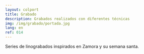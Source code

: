 ```yaml
---
layout: colport
title: Grabado
description: Grabados realizados con diferentes técnicas 
img: /img/grabado/portada.jpg
lang: en
ref: 014
---
```


Series de linograbados inspirados en Zamora y su semana santa.


<div class="section group">
        <div class="col span_3_of_12"></div>
        <div class="col span_6_of_12">
	  <img class="image_enlarge" src="{{ site.baseurl }}/img/grabado/merlu.jpg" alt=""/>
	</div>
</div>
